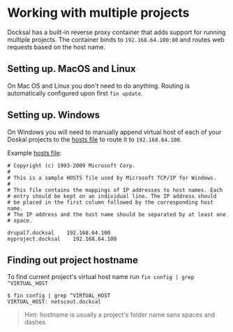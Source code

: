 # Working with multiple projects

Docksal has a built-in reverse proxy container that adds support for running multiple projects. The container binds to `192.168.64.100:80` and routes web requests based on the host name.

## Setting up. MacOS and Linux
On Mac OS and Linux you don't need to do anything. Routing is automatically configured upon first `fin update`. 

## Setting up. Windows
On Windows you will need to manually append virtual host of each of your Doskal projects to the [hosts file](https://en.wikipedia.org/wiki/Hosts_(file)) to route it to `192.168.64.100`.

Example [hosts file](https://en.wikipedia.org/wiki/Hosts_(file)):
```
# Copyright (c) 1993-2009 Microsoft Corp.
#
# This is a sample HOSTS file used by Microsoft TCP/IP for Windows.
#
# This file contains the mappings of IP addresses to host names. Each
# entry should be kept on an individual line. The IP address should
# be placed in the first column followed by the corresponding host name.
# The IP address and the host name should be separated by at least one
# space.

drupal7.docksal    192.168.64.100
myproject.docksal    192.168.64.100
```
## Finding out project hostname

To find current project's virtual host name run `fin config | grep ^VIRTUAL_HOST`

```
$ fin config | grep ^VIRTUAL_HOST
VIRTUAL_HOST: netscout.docksal
```

> Hint: hostname is usually a project's folder name sans spaces and dashes
